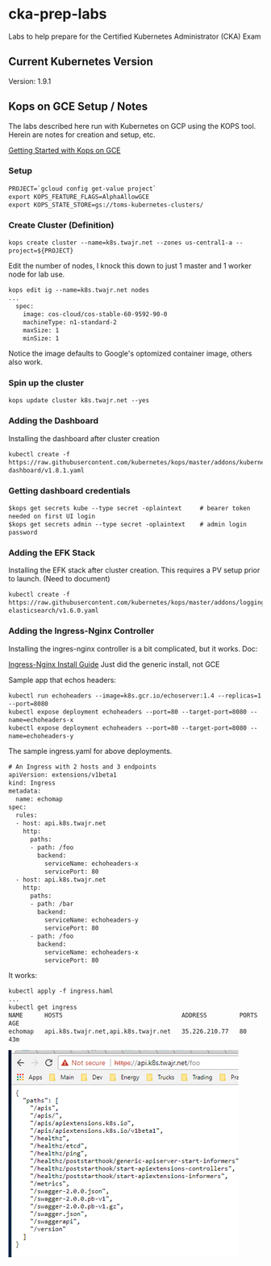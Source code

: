 # cka-prep-labs
Labs to help prepare for the Certified Kubernetes Administrator (CKA) Exam

## Current Kubernetes Version
Version: 1.9.1

## Kops on GCE Setup / Notes
The labs described here run with Kubernetes on GCP using the KOPS tool. Herein are notes for creation and setup, etc.

[Getting Started with Kops on GCE](https://github.com/kubernetes/kops/blob/master/docs/tutorial/gce.md)
### Setup
```
PROJECT=`gcloud config get-value project`
export KOPS_FEATURE_FLAGS=AlphaAllowGCE
export KOPS_STATE_STORE=gs://toms-kubernetes-clusters/
```
### Create Cluster (Definition)
```
kops create cluster --name=k8s.twajr.net --zones us-central1-a --project=${PROJECT}
```
Edit the number of nodes, I knock this down to just 1 master and 1 worker node for lab use.
```
kops edit ig --name=k8s.twajr.net nodes
...
  spec:
    image: cos-cloud/cos-stable-60-9592-90-0
    machineType: n1-standard-2
    maxSize: 1
    minSize: 1
```
Notice the image defaults to Google's optomized container image, others also work.
### Spin up the cluster
```
kops update cluster k8s.twajr.net --yes
```
### Adding the Dashboard
Installing the dashboard after cluster creation
```
kubectl create -f https://raw.githubusercontent.com/kubernetes/kops/master/addons/kubernetes-dashboard/v1.8.1.yaml
```
### Getting dashboard credentials
```
$kops get secrets kube --type secret -oplaintext     # bearer token needed on first UI login
$kops get secrets admin --type secret -oplaintext    # admin login password
```
### Adding the EFK Stack
Installing the EFK stack after cluster creation. This requires a PV setup prior to launch. (Need to document)
```
kubectl create -f https://raw.githubusercontent.com/kubernetes/kops/master/addons/logging-elasticsearch/v1.6.0.yaml
```
### Adding the Ingress-Nginx Controller
Installing the ingres-nginx controller is a bit complicated, but it works. Doc:

[Ingress-Nginx Install Guide](https://github.com/kubernetes/ingress-nginx/tree/master/deploy) Just did the generic install, not GCE

Sample app that echos headers:
```
kubectl run echoheaders --image=k8s.gcr.io/echoserver:1.4 --replicas=1 --port=8080
kubectl expose deployment echoheaders --port=80 --target-port=8080 --name=echoheaders-x
kubectl expose deployment echoheaders --port=80 --target-port=8080 --name=echoheaders-y
```
The sample ingress.yaml for above deployments.
```
# An Ingress with 2 hosts and 3 endpoints
apiVersion: extensions/v1beta1
kind: Ingress
metadata:
  name: echomap
spec:
  rules:
  - host: api.k8s.twajr.net
    http:
      paths:
      - path: /foo
        backend:
          serviceName: echoheaders-x
          servicePort: 80
  - host: api.k8s.twajr.net
    http:
      paths:
      - path: /bar
        backend:
          serviceName: echoheaders-y
          servicePort: 80
      - path: /foo
        backend:
          serviceName: echoheaders-x
          servicePort: 80
```
It works:
```
kubectl apply -f ingress.haml
...
kubectl get ingress
NAME      HOSTS                                 ADDRESS         PORTS     AGE
echomap   api.k8s.twajr.net,api.k8s.twajr.net   35.226.210.77   80        43m
```
![Ingress](images/ingress-example.PNG)
